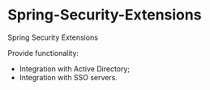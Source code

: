 # Spring-Security-Extensions
Spring Security Extensions  

Provide functionality: 
- Integration with Active Directory; 
- Integration with SSO servers.
